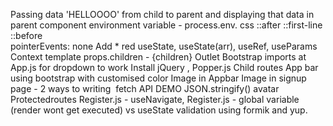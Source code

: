 Passing data 'HELLOOOO' from child to parent and displaying that data in parent component
<strong></strong>
environment variable - process.env.
css ::after ::first-line ::before   
pointerEvents: none
Add * red
useState, useState(arr), useRef, useParams
Context template
props.children - {children}
Outlet
Bootstrap imports at App.js for dropdown to work
Install jQuery , Popper.js
Child routes
App bar using bootstrap with customised color
Image in Appbar
Image in signup page - 2 ways to writing <img src=''>
fetch API DEMO
JSON.stringify()
avatar 
Protectedroutes
Register.js -  useNavigate, <Navigate to=/login>
Register.js - global variable (render wont get executed) vs useState
validation using formik and yup.
